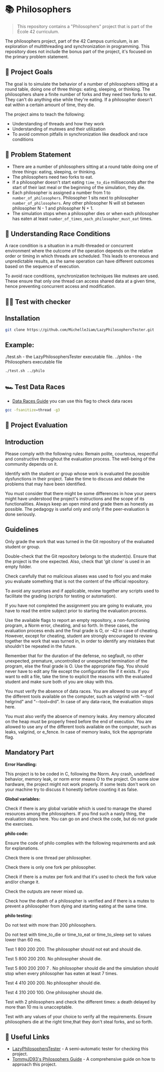 # 📚 Philosophers

> This repository contains a "Philosophers" project that is part of the École 42 curriculum.

The philosophers project, part of the 42 Campus curriculum, is an exploration of multithreading and synchronization in programming. This repository does not include the bonus part of the project, it's focused on the primary problem statement.

## 🎯 Project Goals

The goal is to simulate the behavior of a number of philosophers sitting at a round table, doing one of three things: eating, sleeping, or thinking. The philosophers share a finite number of forks and they need two forks to eat. They can't do anything else while they're eating. If a philosopher doesn't eat within a certain amount of time, they die.

The project aims to teach the following:

- Understanding of threads and how they work
- Understanding of mutexes and their utilization
- To avoid common pitfalls in synchronization like deadlock and race conditions

## 📜 Problem Statement

- There are a number of philosophers sitting at a round table doing one of three things: eating, sleeping, or thinking.
- The philosophers need two forks to eat.
- If a philosopher doesn't start eating `time_to_die` milliseconds after the start of their last meal or the beginning of the simulation, they die.
- Each philosopher is assigned a number from 1 to `number_of_philosophers`. Philosopher 1 sits next to philosopher `number_of_philosophers`. Any other philosopher N will sit between philosopher N - 1 and philosopher N + 1.
- The simulation stops when a philosopher dies or when each philosopher has eaten at least `number_of_times_each_philosopher_must_eat` times.

## 🧠 Understanding Race Conditions

A race condition is a situation in a multi-threaded or concurrent environment where the outcome of the operation depends on the relative order or timing in which threads are scheduled. This leads to erroneous and unpredictable results, as the same operation can have different outcomes based on the sequence of execution.

To avoid race conditions, synchronization techniques like mutexes are used. These ensure that only one thread can access shared data at a given time, hence preventing concurrent access and modification.

## 👨‍🏫 Test with checker

## Installation

```Bash
git clone https://github.com/MichelleJiam/LazyPhilosophersTester.git
```

## Example:
./test.sh - the LazyPhilosophersTester executable file.
../philos - the Philosophers executable file

```bash
./test.sh ../philo
```
## 🏎 Test Data Races

- [Data Races Guide](https://github.com/MichelleJiam/LazyPhilosophersTester)
you can use this flag to check data races
```bash
gcc -fsanitize=thread -g3
```

## 🤯 Project Evaluation

## Introduction

Please comply with the following rules:
Remain polite, courteous, respectful and constructive throughout the
evaluation process. The well-being of the community depends on it.

Identify with the student or group whose work is evaluated the possible
dysfunctions in their project. Take the time to discuss and debate the
problems that may have been identified.

You must consider that there might be some differences in how your peers
might have understood the project's instructions and the scope of its
functionalities. Always keep an open mind and grade them as honestly as
possible. The pedagogy is useful only and only if the peer-evaluation is
done seriously.

## Guidelines

Only grade the work that was turned in the Git repository of the evaluated
student or group.

Double-check that the Git repository belongs to the student(s). Ensure that
the project is the one expected. Also, check that 'git clone' is used in an
empty folder.

Check carefully that no malicious aliases was used to fool you and make you
evaluate something that is not the content of the official repository.

To avoid any surprises and if applicable, review together any scripts used
to facilitate the grading (scripts for testing or automation).

If you have not completed the assignment you are going to evaluate, you have
to read the entire subject prior to starting the evaluation process.

Use the available flags to report an empty repository, a non-functioning
program, a Norm error, cheating, and so forth.
In these cases, the evaluation process ends and the final grade is O,
or -42 in case of cheating. However, except for cheating, student are
strongly encouraged to review together the work that was turned in, in order
to identify any mistakes that shouldn't be repeated in the future.

Remember that for the duration of the defense, no segfault, no other
unexpected, premature, uncontrolled or unexpected termination of the
program, else the final grade is O. Use the appropriate flag.
You should never have to edit any file except the configuration file if it
exists. If you want to edit a file, take the time to explicit the reasons
with the evaluated student and make sure both of you are okay with this.

You must verify the absence of data races.
You are allowed to use any of the different tools available on the computer,
such as valgrind with "--tool helgrind" and "--tool=drd". In case of any
data-race, the evaluation stops here.

You must also verify the absence of memory leaks. Any memory allocated on
the heap must be properly freed before the end of execution. You are
allowed to use any of the different tools available on the computer, such
as leaks, valgrind, or e_fence. In case of memory leaks, tick the
appropriate flag.

## Mandatory Part

**Error Handling:**

This project is to be coded in C, following the Norm.
Any crash, undefined behavior, memory leak, or norm error means O to
the project.
On some slow hardware, the project might not work properly. If some tests
don't work on your machine try to discuss it honestly before counting it
as false.

**Global variables:**

Check if there is any global variable which is used to manage the shared
resources among the philosophers.
If you find such a nasty thing, the evaluation stops here. You can go on
and check the code, but do not grade the exercises.

**philo code:**

Ensure the code of philo complies with the following requirements and ask for explanations.

Check there is one thread per philosopher.

Check there is only one fork per philosopher.

Check if there is a mutex per fork and that it's used to check the fork value and/or change it.

Check the outputs are never mixed up.

Check how the death of a philosopher is verified and if there is a mutex to prevent a philosopher from dying and starting eating at the same time.

**philo testing:**

Do not test with more than 200 philosophers.

Do not test with time_to_die or time_to_eat or time_to_sleep set to values lower than 60 ms.

Test 1 800 200 200. The philosopher should not eat and should die.

Test 5 800 200 200. No philosopher should die.

Test 5 800 200 200 7 . No philosopher should die and the simulation should stop when every philosopher has eaten at least 7 times.

Test 4 410 200 200. No philosopher should die.

Test 4 310 200 100. One philosopher should die.

Test with 2 philosophers and check the different times: a death delayed by more than 10 ms is unacceptable.

Test with any values of your choice to verify all the requirements. Ensure philosophers die at the right time,that they don't steal forks, and so forth.

## 🔗 Useful Links

- [LazyPhilosophersTester](https://github.com/MichelleJiam/LazyPhilosophersTester) - A semi-automatic tester for checking this project.
- [TommyJD93's Philosophers Guide](https://github.com/TommyJD93/Philosophers) - A comprehensive guide on how to approach this project.
